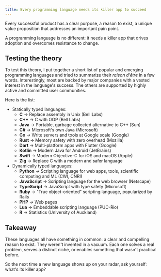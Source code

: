 ```yaml
---
title: Every programming language needs its killer app to succeed
---
```


Every successful product has a clear purpose, a reason to exist, a unique value proposition that addresses an important pain point. 

A programming language is no different: it needs a killer app that drives adoption and overcomes resistance to change.

## Testing the theory

To test this theory, I put together a short list of popular and emerging programming languages and tried to summarize their *raison d'être* in a few words. Interestingly, most are backed by major companies with a vested interest in the language's success. The others are supported by highly active and committed user communities.

Here is the list:

- Statically typed languages:
    - **C** → Replace assembly in Unix (Bell Labs)
    - **C++** → C with OOP (Bell Labs)
    - **Java** → Portable, garbage collected alternative to C++ (Sun)
    - **C#** → Microsoft's own Java (Microsoft)
    - **Go** → Write servers and tools at Google scale (Google)
    - **Rust** → Memory safety with zero overhead (Mozilla)
    - **Dart** → Multi-platform apps with Flutter (Google)
    - **Kotlin** → Modern Java for Android (JetBrains)
    - **Swift** → Modern Objective-C for iOS and macOS (Apple)
    - **Zig** → Replace C with a modern and safer language
- Dynamically typed languages:
    - **Python** → Scripting language for web apps, tools, scientific computing and ML (CWI, CNRI)
    - **JavaScript** → Scripting language for the web browser (Netscape)
    - **TypeScript** → JavaScript with type safety (Microsoft)
    - **Ruby** → "True object-oriented" scripting language, popularized by Rails
    - **PHP** → Web pages
    - **Lua** → Embeddable scripting language (PUC-Rio)
    - **R** → Statistics (University of Auckland)

## Takeaway

These languages all have something in common: a clear and compelling reason to exist. They weren't invented in a vacuum. Each one solves a real problem, serves a distinct niche, or enables something that wasn't practical before.

So the next time a new language shows up on your radar, ask yourself: what's its killer app?
